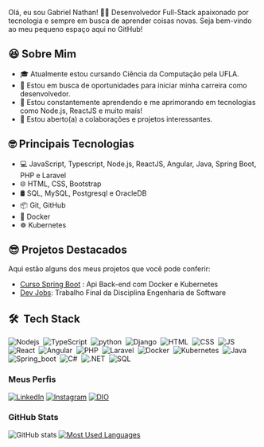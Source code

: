 Olá, eu sou Gabriel Nathan! 👨‍💻 Desenvolvedor Full-Stack apaixonado por tecnologia e sempre em busca de aprender coisas novas. Seja bem-vindo ao meu pequeno espaço aqui no GitHub! 

## 😆 Sobre Mim

- 🎓 Atualmente estou cursando Ciência da Computação pela UFLA.
- 💼 Estou em busca de oportunidades para iniciar minha carreira como desenvolvedor.
- 🌱 Estou constantemente aprendendo e me aprimorando em tecnologias como Node.js, ReactJS e muito mais!
- 🤝 Estou aberto(a) a colaborações e projetos interessantes.

## 🤓 Principais Tecnologias

- 💻 JavaScript, Typescript, Node.js, ReactJS, Angular, Java, Spring Boot, PHP e Laravel
- 🌐 HTML, CSS, Bootstrap
- 🛢️ SQL, MySQL, Postgresql e OracleDB
- 📦 Git, GitHub
- 🐳 Docker
- ☸ Kubernetes

## 😎 Projetos Destacados

Aqui estão alguns dos meus projetos que você pode conferir:

- [Curso Spring Boot](https://github.com/GabrielNathan12/Curso-Java-Rocketseat) : Api Back-end com Docker e Kubernetes
- [Dev Jobs](https://github.com/vitormeloa/gcc188-devjobs): Trabalho Final da Disciplina Engenharia de Software


## 🛠 &nbsp;Tech Stack

![Nodejs](https://img.shields.io/badge/-Node-05122A?style=flat&logo=Node.js)&nbsp;
![TypeScript](https://img.shields.io/badge/-TypeScript-05122A?style=flat&logo=TypeScript)&nbsp;
![python](https://img.shields.io/badge/-Python-05122A?style=flat&logo=Python)&nbsp;
![Django](https://img.shields.io/badge/-Django-05122A?style=flat&logo=Django)&nbsp;
![HTML](https://img.shields.io/badge/-HTML-05122A?style=flat&logo=HTML5)&nbsp;
![CSS](https://img.shields.io/badge/-CSS-05122A?style=flat&logo=CSS3&logoColor=1572B6)&nbsp;
![JS](https://img.shields.io/badge/-JavaScript-05122A?style=flat&logo=javascript)&nbsp;
![React](https://img.shields.io/badge/-React-05122A?style=flat&logo=React)&nbsp;
![Angular](https://img.shields.io/badge/-Angular-05122A?style=flat&logo=Angular)&nbsp;
![PHP](https://img.shields.io/badge/-PHP-05122A?style=flat&logo=PHP)&nbsp;
![Laravel](https://img.shields.io/badge/-Laravel-05122A?style=flat&logo=Laravel)&nbsp;
![Docker](https://img.shields.io/badge/-Docker-05122A?style=flat&logo=Docker)&nbsp;
![Kubernetes](https://img.shields.io/badge/-Kubernetes-05122A?style=flat&logo=Kubernetes)&nbsp;
![Java](https://img.shields.io/badge/-Java-05122A?style=flat&logo=java)&nbsp;
![Spring_boot](https://img.shields.io/badge/-Spring_boot-05122A?style=flat&logo=springboot)&nbsp;
![C#](https://img.shields.io/badge/-C%23-05122A?style=flat&logo=c-sharp)&nbsp;
![.NET](https://img.shields.io/badge/-.NET-05122A?style=flat&logo=.net)&nbsp;
![SQL](https://img.shields.io/badge/-SQL-05122A?style=flat&logo=sql)&nbsp;



<h3 align="left">Meus Perfis</h3>

[![LinkedIn](https://img.shields.io/badge/-LinkedIn-000?style=for-the-badge&logo=linkedin&logoColor=0ddfe2&color:FFF)](https://www.linkedin.com/in/gabrielnathan/)
[![Instagram](https://img.shields.io/badge/-Instagram-000?style=for-the-badge&logo=instagram&logoColor=0ddfe2&color:FFF)](https://www.instagram.com/gabriel.nathan.790/)
[![DIO](https://img.shields.io/badge/-Dio-000?style=for-the-badge&logo=instagram&logoColor=0ddfe2&color:FFF)](https://www.dio.me/users/gabrielnathanmiw)


<h3 align="left">GitHub Stats</h3>

![GitHub stats](https://github-readme-stats-git-masterrstaa-rickstaa.vercel.app/api?username=GabrielNathan12&hide_title=true&show_icons=true&include_all_commits=true&count_private=true&line_height=25&hide=issues&bg_color=000&title_color=0ddfe2&text_color=FFF&border_radius=3&border_color=0ddfe2&icon_color=0ddfe2&theme=jolly)
[![Most Used Languages](https://github-readme-stats-git-masterrstaa-rickstaa.vercel.app/api/top-langs/?username=GabrielNathan12&line_height=10&card_width=290&layout=compact&hide_title=false&count_private=true&langs_count=4&show_icons=true&title_color=0ddfe2&hide=html,css&bg_color=000&text_color=0ddfe2&border_radius=3&border_color=0ddfe2&count_private=true)](https://github.com/GabrielNathan12/GabrielNathan12)
<br>
